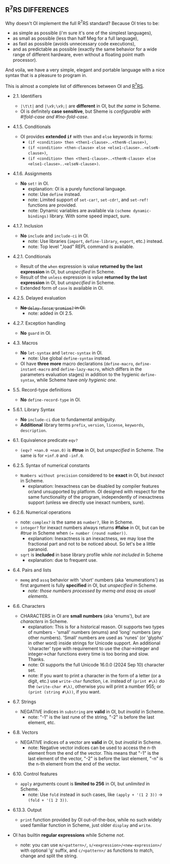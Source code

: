 R<sup>7</sup>RS DIFFERENCES
---------------------------

Why doesn't Ol implement the full R<sup>7</sup>RS standard? Because Ol tries to be:
  - as simple as possible (i'm sure it's one of the simplest languages),
  - as small as possible (less than half Meg for a full language),
  - as fast as possible (avoids unnecessary code executions),
  - and as predictable as possible (exactly the same behavior for a wide range of different hardware, even without a floating point math processor).

And voila, we have a very simple, elegant and portable language with a nice syntax
that is a pleasure to program in.


This is almost a complete list of differences between Ol and [R<sup>7</sup>RS](https://small.r7rs.org/attachment/r7rs.pdf).

* 2.1. Identifiers
  * `|\t\t|` and `|\x9;\x9;|` are **different** in Ol, but *the same* in Scheme.
  * Ol is definitely **case sensitive**, but Sheme is *configurable with #!fold-case and #!no-fold-case*.

* 4.1.5. Conditionals
  * Ol provides **extended `if`** with `then` and `else` keywords in forms:
    * `(if <condition> then <then1-clause>..<thenN-clause>)`,
    * `(if <condition> <then-clause> else <else1-clause>..<elseN-clause>)`,
    * `(if <condition> then <then1-clause>..<thenN-clause> else <else1-clause>..<elseN-clause>)`.

* 4.1.6. Assignments
  * **No** `set!` in Ol.
    - explanation: Ol is a purely functional language.
    - note: Use `define` instead.
    - note: Limited support of `set-car!`, `set-cdr!`, and `set-ref!` functions are provided.
    - note: Dynamic variables are available via `(scheme dynamic-bindings)` library. With some speed impact, sure.

* 4.1.7. Inclusion
  * **No** `include` and `include-ci` in Ol.
    - note: Use libraries (`import`, `define-library`, `export`, etc.) instead.
    - note: Top level ",load" REPL command is available.

* 4.2.1. Conditionals
  * Result of the `when` expression is value **returned by the last expression** in Ol, but *unspecified* in Scheme.
  * Result of the `unless` expression is value **returned by the last expression** in Ol, but *unspecified* in Scheme.
  * Extended form of `case` is available in Ol.

* 4.2.5. Delayed evaluation
  * ~~**No** `delay-force`, `promise?` in Ol.~~
    - note: added in Ol 2.5.

* 4.2.7. Exception handling
  * **No** `guard` in Ol.

* 4.3. Macros
  * **No** `let-syntax` and `letrec-syntax` in Ol.
    - note: Use global `define-syntax` instead.
  * Ol have **three more** macro declarations (`define-macro`, `define-instant-macro` and `define-lazy-macro`, which differs in the parameters evaluation stages) in addition to the hygienic `define-syntax`, while Scheme have *only hygienic one*.

* 5.5. Record-type definitions
  * **No** `define-record-type` in Ol.

* 5.6.1. Library Syntax
  * **No** `include-ci` due to fundamental ambiguity.
  * **Additional** library terms `prefix`, `version`, `license`, `keywords`, `description`.

* 6.1. Equivalence predicate `eqv?`
  * `(eqv? +nan.0 +nan.0)` is **#true** in Ol, but *unspecified* in Scheme. The same is for `+inf.0` and `-inf.0`.

* 6.2.5. Syntax of numerical constants
  * `Numbers without precision` considered to be **exact** in Ol, but *inexact* in Scheme.
    - explanation: Inexactness can be disabled by compiler features or/and unsupported by platform. Ol designed with respect for the same functionality of the program, independently of inexactness support (unless we directly use inexact numbers, sure).

* 6.2.6. Numerical operations
  * note: `complex?` is the same as `number?`, like in Scheme.
  * `integer?` for inexact numbers always returns **#false** in Ol, but can be *#true* in Scheme when `(= number (round number))`.
    - explanation: Inexactness is an inexactness, we may lose the fractional part and not to be noticed about. So let's be a little paranoid.
  * `sqrt` is **included** in base library profile while *not included* in Scheme
    - explanation: due to frequent use.

* 6.4. Pairs and lists
  * `memq` and `assq` behavior with 'short' numbers (aka 'enumerations') as first argument is fully **specified** in Ol, but *unspecified* in Scheme.
    - *note: those numbers processed by memq and assq as usual elements.*

* 6.6. Characters
  * CHARACTERS in Ol are **small numbers** (aka 'enums'), but are *characters* in Scheme.
    - explanation: This is for a historical reason.
      Ol supports two types of numbers - 'small' numbers (enums) and 'long' numbers (any other numbers). 'Small' numbers are used as 'runes' (or 'glyphs' in other word) inside strings for Unicode support. An additional 'character' type with requirement to use the char->integer and integer->char functions every time is too boring and slow. Thanks.
    - note: Ol supports the full Unicode 16.0.0 (2024 Sep 10) character set.
    - note: If you want to print a character in the form of a letter (or a digit, etc.) use `write-char` function, i.e. instead of `(print #\λ)` do the `(write-char #\λ)`, otherwise you will print a number 955; or `(print (string #\λ))`, if you want.

* 6.7. Strings
  * NEGATIVE indices in `substring` are **valid** in Ol, but *invalid* in Scheme.
    - note: "-1" is the last rune of the string, "-2" is before the last element, etc.

* 6.8. Vectors
  * NEGATIVE indices of a vector are **valid** in Ol, but *invalid* in Scheme.
    - note: Negative vector indices can be used to access the n-th element from the end of the vector. This means that "-1" is the last element of the vector, "-2" is before the last element, "-n" is the n-th element from the end of the vector.

* 6.10. Control features
  * `apply` arguments count is **limited to 256** in Ol, but *unlimited* in Scheme.
    - note: Use `fold` instead in such cases, like `(apply + '(1 2 3))` -> `(fold + '(1 2 3))`.

* 6.13.3. Output
  * `print` function provided by Ol out-of-the-box, while no such widely used familiar function in Scheme, just older `display` and `write`.

* Ol has builtin **regular expressions** while Scheme *not*.
  * note: you can use `m/<pattern>/`, `s/<expression>/<new-expression>/` with optional 'g' suffix, and `c/<pattern>/` as functions to match, change and split the string.
